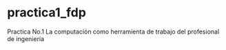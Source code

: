 # practica1_fdp
Practica No.1 La computación como herramienta de trabajo del profesional de ingeniería
